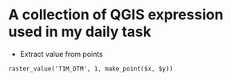 # A collection of QGIS expression used in my daily task

- Extract value from points

```
raster_value('T1M_DTM', 1, make_point($x, $y))
```
